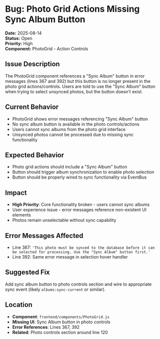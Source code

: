 # Bug: Photo Grid Actions Missing Sync Album Button

**Date:** 2025-08-14  
**Status:** Open  
**Priority:** High  
**Component:** PhotoGrid - Action Controls  

## Issue Description
The PhotoGrid component references a "Sync Album" button in error messages (lines 367 and 392) but this button is no longer present in the photo grid actions/controls. Users are told to use the "Sync Album" button when trying to select unsynced photos, but the button doesn't exist.

## Current Behavior
- PhotoGrid shows error messages referencing "Sync Album" button
- No sync album button is available in the photo controls/actions
- Users cannot sync albums from the photo grid interface
- Unsynced photos cannot be processed due to missing sync functionality

## Expected Behavior
- Photo grid actions should include a "Sync Album" button
- Button should trigger album synchronization to enable photo selection
- Button should be properly wired to sync functionality via EventBus

## Impact
- **High Priority**: Core functionality broken - users cannot sync albums
- User experience issue - error messages reference non-existent UI elements
- Photos remain unselectable without sync capability

## Error Messages Affected
- Line 367: `'This photo must be synced to the database before it can be selected for processing. Use the "Sync Album" button first.'`
- Line 392: Same error message in selection hover handler

## Suggested Fix
Add sync album button to photo controls section and wire to appropriate sync event (likely `albums:sync-current` or similar).

## Location
- **Component**: `frontend/components/PhotoGrid.js`
- **Missing UI**: Sync Album button in photo controls
- **Error References**: Lines 367, 392
- **Related**: Photo controls section around line 120